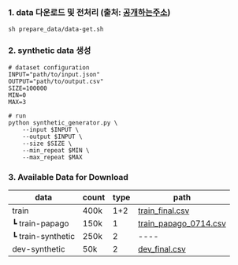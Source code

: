 ### 1. data 다운로드 및 전처리 (출처: [공개하는주소](https://business.juso.go.kr/addrlink/adresInfoProvd/guidance/othbcAdresInfo.do))
```
sh prepare_data/data-get.sh
```
### 2. synthetic data 생성
```
# dataset configuration
INPUT="path/to/input.json"
OUTPUT="path/to/output.csv"
SIZE=100000
MIN=0
MAX=3

# run
python synthetic_generator.py \
    --input $INPUT \
    --output $INPUT \
    --size $SIZE \
    --min_repeat $MIN \
    --max_repeat $MAX
```

### 3. Available Data for Download
   
| data      | count | type | path |
|  -----  | ----- | ---- | ---- |
| train | 400k | 1+2 | [train_final.csv](https://drive.google.com/file/d/10Ofba0fTu8kjxa2X6oLqEO1CAtU7JlNc/view?usp=drive_link) |
| ┗ train-papago | 150k | 1 | [train_papago_0714.csv](https://drive.google.com/file/d/1ckDWZrksa2E1ixT2jbxu1HxGQjBo8y7x/view?usp=drive_link) |
| ┗ train-synthetic | 250k |   2  | ---- |
|  dev-synthetic  | 50k | 2 | [dev_final.csv](https://drive.google.com/file/d/1oURLfPk6UYG4JhuRlfHCwkEZ-yukAawx/view?usp=drive_link) |
